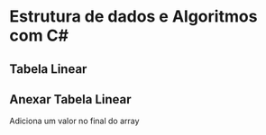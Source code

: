 # Estrutura de dados e Algoritmos com C#

## Tabela Linear

## Anexar Tabela Linear
Adiciona um valor no final do array